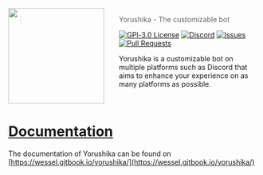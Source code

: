 <img src="https://raw.githubusercontent.com/PassTheWessel/yorushika/master/src/assets/img/logo/dist.png" align="left" width="192px" height="192px" style="margin-right: 10px;"/>
<img align="left" width="0" height="192px" hspace="10"/>

> Yorushika - The customizable bot

[![GPl-3.0 License](https://img.shields.io/github/license/passthewessel/yorushika.svg?style=flat-square)](/LICENSE)
[![Discord](https://img.shields.io/discord/107131083958538240.svg?style=flat-square)](https://discord.gg/SV7DAE9)
[![Issues](https://img.shields.io/github/issues-raw/PassTheWessel/yorushika.svg?style=flat-square)](https://github.com/PassTheWessel/yorushika/issues)
[![Pull Requests](https://img.shields.io/github/issues-pr-raw/passthewessel/yorushika.svg?style=flat-square)](https://github.com/PassTheWessel/yorushika/pulls)

Yorushika is a customizable bot on multiple platforms such as Discord that aims to enhance your experience on as many platforms as possible.

<br />

# [Documentation](https://wessel.gitbook.io/yorushika/)
The documentation of Yorushika can be found on [https://wessel.gitbook.io/yorushika/](https://wessel.gitbook.io/yorushika/)
